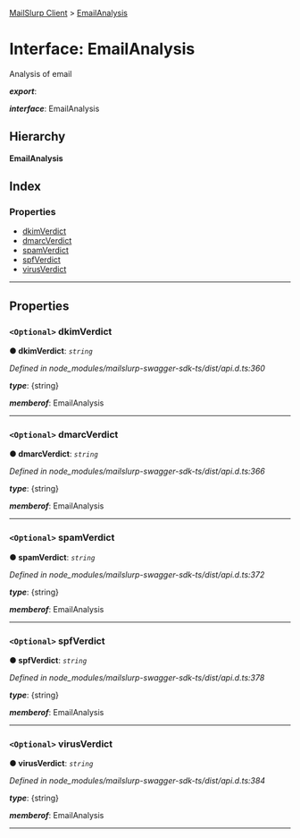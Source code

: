 [MailSlurp Client](../README.md) > [EmailAnalysis](../interfaces/emailanalysis.md)

# Interface: EmailAnalysis

Analysis of email

*__export__*: 

*__interface__*: EmailAnalysis

## Hierarchy

**EmailAnalysis**

## Index

### Properties

* [dkimVerdict](emailanalysis.md#dkimverdict)
* [dmarcVerdict](emailanalysis.md#dmarcverdict)
* [spamVerdict](emailanalysis.md#spamverdict)
* [spfVerdict](emailanalysis.md#spfverdict)
* [virusVerdict](emailanalysis.md#virusverdict)

---

## Properties

<a id="dkimverdict"></a>

### `<Optional>` dkimVerdict

**● dkimVerdict**: *`string`*

*Defined in node_modules/mailslurp-swagger-sdk-ts/dist/api.d.ts:360*

*__type__*: {string}

*__memberof__*: EmailAnalysis

___
<a id="dmarcverdict"></a>

### `<Optional>` dmarcVerdict

**● dmarcVerdict**: *`string`*

*Defined in node_modules/mailslurp-swagger-sdk-ts/dist/api.d.ts:366*

*__type__*: {string}

*__memberof__*: EmailAnalysis

___
<a id="spamverdict"></a>

### `<Optional>` spamVerdict

**● spamVerdict**: *`string`*

*Defined in node_modules/mailslurp-swagger-sdk-ts/dist/api.d.ts:372*

*__type__*: {string}

*__memberof__*: EmailAnalysis

___
<a id="spfverdict"></a>

### `<Optional>` spfVerdict

**● spfVerdict**: *`string`*

*Defined in node_modules/mailslurp-swagger-sdk-ts/dist/api.d.ts:378*

*__type__*: {string}

*__memberof__*: EmailAnalysis

___
<a id="virusverdict"></a>

### `<Optional>` virusVerdict

**● virusVerdict**: *`string`*

*Defined in node_modules/mailslurp-swagger-sdk-ts/dist/api.d.ts:384*

*__type__*: {string}

*__memberof__*: EmailAnalysis

___


